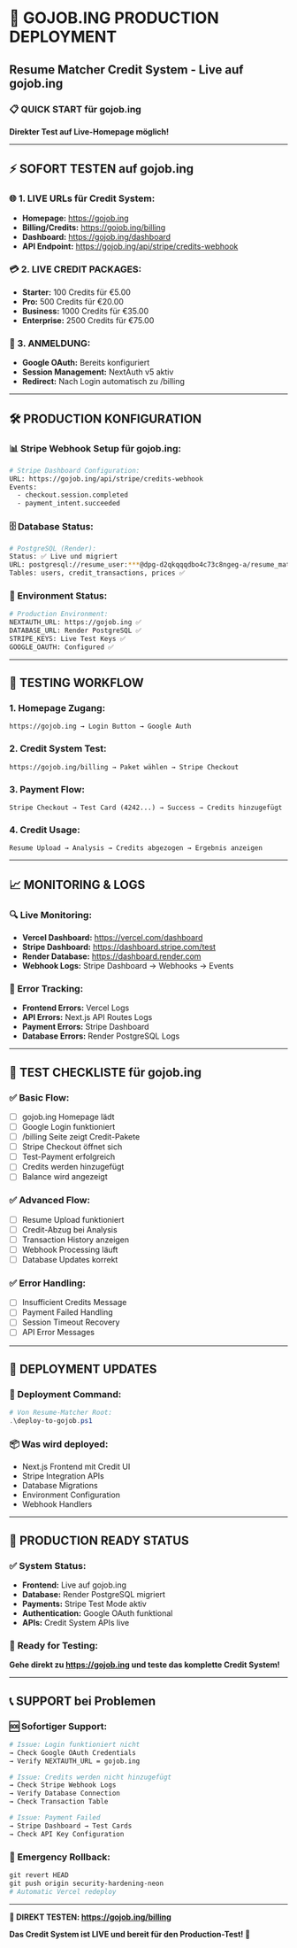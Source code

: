 # 🚀 GOJOB.ING PRODUCTION DEPLOYMENT
## Resume Matcher Credit System - Live auf gojob.ing

### 📋 QUICK START für gojob.ing
**Direkter Test auf Live-Homepage möglich!**

---

## ⚡ SOFORT TESTEN auf gojob.ing

### 🌐 1. LIVE URLs für Credit System:
- **Homepage:** https://gojob.ing
- **Billing/Credits:** https://gojob.ing/billing  
- **Dashboard:** https://gojob.ing/dashboard
- **API Endpoint:** https://gojob.ing/api/stripe/credits-webhook

### 💳 2. LIVE CREDIT PACKAGES:
- **Starter:** 100 Credits für €5.00
- **Pro:** 500 Credits für €20.00
- **Business:** 1000 Credits für €35.00  
- **Enterprise:** 2500 Credits für €75.00

### 🔐 3. ANMELDUNG:
- **Google OAuth:** Bereits konfiguriert
- **Session Management:** NextAuth v5 aktiv
- **Redirect:** Nach Login automatisch zu /billing

---

## 🛠️ PRODUCTION KONFIGURATION

### 📊 Stripe Webhook Setup für gojob.ing:
```bash
# Stripe Dashboard Configuration:
URL: https://gojob.ing/api/stripe/credits-webhook
Events: 
  - checkout.session.completed
  - payment_intent.succeeded
```

### 🗄️ Database Status:
```bash
# PostgreSQL (Render):
Status: ✅ Live und migriert
URL: postgresql://resume_user:***@dpg-d2qkqqqdbo4c73c8ngeg-a/resume_matcher_db_e3f7
Tables: users, credit_transactions, prices ✅
```

### 🔑 Environment Status:
```bash
# Production Environment:
NEXTAUTH_URL: https://gojob.ing ✅
DATABASE_URL: Render PostgreSQL ✅
STRIPE_KEYS: Live Test Keys ✅
GOOGLE_OAUTH: Configured ✅
```

---

## 🧪 TESTING WORKFLOW

### 1. **Homepage Zugang:**
   ```
   https://gojob.ing → Login Button → Google Auth
   ```

### 2. **Credit System Test:**
   ```
   https://gojob.ing/billing → Paket wählen → Stripe Checkout
   ```

### 3. **Payment Flow:**
   ```
   Stripe Checkout → Test Card (4242...) → Success → Credits hinzugefügt
   ```

### 4. **Credit Usage:**
   ```
   Resume Upload → Analysis → Credits abgezogen → Ergebnis anzeigen
   ```

---

## 📈 MONITORING & LOGS

### 🔍 Live Monitoring:
- **Vercel Dashboard:** https://vercel.com/dashboard
- **Stripe Dashboard:** https://dashboard.stripe.com/test
- **Render Database:** https://dashboard.render.com
- **Webhook Logs:** Stripe Dashboard → Webhooks → Events

### 🚨 Error Tracking:
- **Frontend Errors:** Vercel Logs
- **API Errors:** Next.js API Routes Logs  
- **Payment Errors:** Stripe Dashboard
- **Database Errors:** Render PostgreSQL Logs

---

## 🎯 TEST CHECKLISTE für gojob.ing

### ✅ Basic Flow:
- [ ] gojob.ing Homepage lädt
- [ ] Google Login funktioniert
- [ ] /billing Seite zeigt Credit-Pakete
- [ ] Stripe Checkout öffnet sich
- [ ] Test-Payment erfolgreich
- [ ] Credits werden hinzugefügt
- [ ] Balance wird angezeigt

### ✅ Advanced Flow:
- [ ] Resume Upload funktioniert
- [ ] Credit-Abzug bei Analysis
- [ ] Transaction History anzeigen
- [ ] Webhook Processing läuft
- [ ] Database Updates korrekt

### ✅ Error Handling:
- [ ] Insufficient Credits Message
- [ ] Payment Failed Handling
- [ ] Session Timeout Recovery
- [ ] API Error Messages

---

## 🔧 DEPLOYMENT UPDATES

### 🚀 Deployment Command:
```powershell
# Von Resume-Matcher Root:
.\deploy-to-gojob.ps1
```

### 📦 Was wird deployed:
- Next.js Frontend mit Credit UI
- Stripe Integration APIs  
- Database Migrations
- Environment Configuration
- Webhook Handlers

---

## 🎉 PRODUCTION READY STATUS

### ✅ **System Status:**
- **Frontend:** Live auf gojob.ing
- **Database:** Render PostgreSQL migriert
- **Payments:** Stripe Test Mode aktiv
- **Authentication:** Google OAuth funktional
- **APIs:** Credit System APIs live

### 🌟 **Ready for Testing:**
**Gehe direkt zu https://gojob.ing und teste das komplette Credit System!**

---

## 📞 SUPPORT bei Problemen

### 🆘 Sofortiger Support:
```bash
# Issue: Login funktioniert nicht
→ Check Google OAuth Credentials
→ Verify NEXTAUTH_URL = gojob.ing

# Issue: Credits werden nicht hinzugefügt  
→ Check Stripe Webhook Logs
→ Verify Database Connection
→ Check Transaction Table

# Issue: Payment Failed
→ Stripe Dashboard → Test Cards
→ Check API Key Configuration
```

### 🔄 Emergency Rollback:
```powershell
git revert HEAD
git push origin security-hardening-neon
# Automatic Vercel redeploy
```

---

**🎯 DIREKT TESTEN: https://gojob.ing/billing**

**Das Credit System ist LIVE und bereit für den Production-Test! 🚀**
